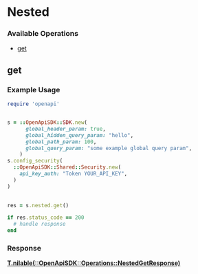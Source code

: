 # Nested


### Available Operations

* [get](#get)

## get

### Example Usage

```ruby
require 'openapi'


s = ::OpenApiSDK::SDK.new(
      global_header_param: true,
      global_hidden_query_param: "hello",
      global_path_param: 100,
      global_query_param: "some example global query param",
    )
s.config_security(
  ::OpenApiSDK::Shared::Security.new(
    api_key_auth: "Token YOUR_API_KEY",
  )
)

    
res = s.nested.get()

if res.status_code == 200
  # handle response
end

```




### Response

**[T.nilable(::OpenApiSDK::Operations::NestedGetResponse)](../../models/operations/nestedgetresponse.md)**

